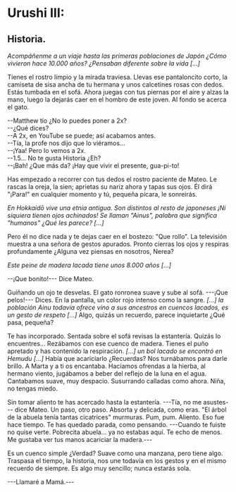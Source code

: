 # Urushi III:

## Historia.

*Acompáñenme a un viaje hasta las primeras poblaciones de Japón ¿Cómo vivieron hace 10.000 años? ¿Pensaban diferente sobre la vida [...]*

Tienes el rostro limpio y la mirada traviesa. Llevas ese pantaloncito corto, la camiseta de sisa ancha de tu hermana y unos calcetines rosas con dedos. Estás tumbada en el sofá. Ahora juegas con tus piernas por el aire y alzas la mano, luego la dejarás caer en el hombro de este joven. Al fondo se acerca el gato. 

--Matthew tío ¿No lo puedes poner a 2x?  
--¿Qué dices?  
--A 2x, en YouTube se puede; así acabamos antes.  
--Tía, la profe nos dijo que lo viéramos...  
--¡Yaa! Pero lo vemos a 2x.  
--1.5... No te gusta Historia ¿Eh?  
--¡Bah! ¿Que más da? ¡Hay que vivir el presente, gua-pi-to!  

Has empezado a recorrer con tus dedos el rostro paciente de Mateo. Le rascas la oreja, la sien; aprietas su nariz ahora y tapas sus ojos. Él dirá  "¡Para!" en cualquier momento y tú, pequeña pícara, le sonreirás. 

*En Hokkaidō vive una etnia antigua. Son distintos al resto de japoneses ¡Ni siquiera tienen ojos achinados! Se llaman "Ainus", palabra que significa "humanos" ¿Qué les parece? [...]*

Pero él no dice nada y te dejas caer en el bostezo: "Que rollo". La televisión muestra a una señora de gestos apurados. Pronto cierras los ojos y respiras profundamente ¿Alguna vez piensas en nosotros, Nerea?

*Este peine de madera lacada tiene unos 8.000 años [...]*

--¡Que bonito!--- Dice Mateo.  

Guiñando un ojo te desvelas. El gato ronronea suave y sube al sofá. ---¡Que pelos!--- Dices. En la pantalla, un color rojo intenso como la sangre. *[...] la población Ainu todavía ofrece vino a sus ancestros en cuencos lacados, es un gesto de respeto [...]* Algo, quizás un recuerdo, parece inquietarte ¿Qué pasa, pequeña?

Te has incorporado. Sentada sobre el sofá revisas la estantería. Quizás lo encuentres... Rezábamos con ese cuenco de madera. Tienes el puño apretado y has contenido la respiración. *[...] un bol lacado se encontró en Hemudu [...]* Había que acariciarlo ¿Recuerdas? Nos turnábamos para darle brillo. A Marta y a ti os encantaba. Hacíamos ofrendas a la hierba, al hermano viento, jugábamos a beber del reflejo de la luna en el agua. Cantabamos suave, muy despacio. Susurrando calladas como ahora. Niña, no tengas miedo. 

Sin tomar aliento te has acercado hasta la estantería. ---Tía, no me asustes--- dice Mateo. Un paso, otro paso. Absorta y delicada, como eras. "El árbol de la abuela tenía tantas cicatrices" murmuras.  Pum, pum. Aliento. Eso fue hace tiempo. Te has quedado parada, como pensando. ---Cuando te fuiste no quise verte. Pobrecita abuela... ya no estabas aquí. Te echo de menos. Me gustaba ver tus manos acariciar la madera.--- 

Es un cuenco simple ¿Verdad? Suave como una manzana, pero tiene algo. Traspasa el tiempo, la historia, nos une todavía en los gestos y en el mismo recuerdo de siempre. Es algo muy sencillo; nunca estarás sola. 

---Llamaré a Mamá.---
